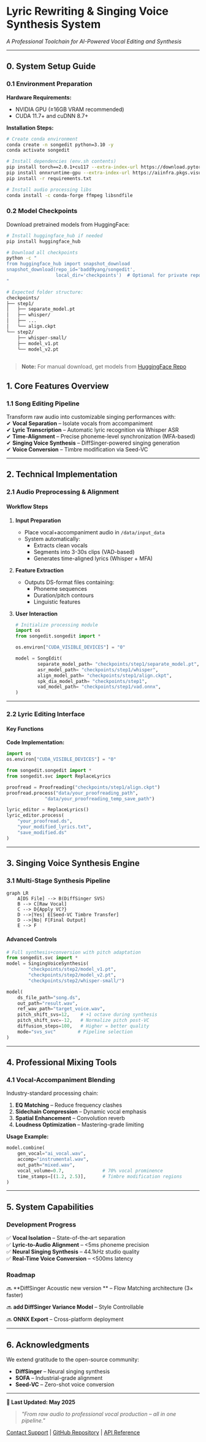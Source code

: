 # **Lyric Rewriting & Singing Voice Synthesis System**  
*A Professional Toolchain for AI-Powered Vocal Editing and Synthesis*  

---

## **0. System Setup Guide**

### **0.1 Environment Preparation**

**Hardware Requirements:**

- NVIDIA GPU (≥16GB VRAM recommended)
- CUDA 11.7+ and cuDNN 8.7+

**Installation Steps:**

```bash
# Create conda environment
conda create -n songedit python=3.10 -y
conda activate songedit

# Install dependencies (env.sh contents)
pip install torch==2.0.1+cu117 --extra-index-url https://download.pytorch.org/whl/cu117
pip install onnxruntime-gpu --extra-index-url https://aiinfra.pkgs.visualstudio.com/PublicPackages/_packaging/onnxruntime-cuda-12/pypi/simple/
pip install -r requirements.txt

# Install audio processing libs
conda install -c conda-forge ffmpeg libsndfile
```

### **0.2 Model Checkpoints**

Download pretrained models from HuggingFace:

```bash
# Install huggingface_hub if needed
pip install huggingface_hub

# Download all checkpoints
python -c "
from huggingface_hub import snapshot_download
snapshot_download(repo_id='badd9yang/songedit',
                  local_dir='checkpoints')  # Optional for private repos
"

# Expected folder structure:
checkpoints/
├── step1/
│   ├── separate_model.pt
│   ├── whisper/
│   ├── ...
│   └── align.ckpt
└── step2/
    ├── whisper-small/
    ├── model_v1.pt
    └── model_v2.pt
  
```

> **Note:** For manual download, get models from [HuggingFace Repo](https://huggingface.co/badd9yang/songedit/tree/main)



## **1. Core Features Overview**  

### **1.1 Song Editing Pipeline**  
Transform raw audio into customizable singing performances with:  
✔ **Vocal Separation** – Isolate vocals from accompaniment  
✔ **Lyric Transcription** – Automatic lyric recognition via Whisper ASR  
✔ **Time-Alignment** – Precise phoneme-level synchronization (MFA-based)  
✔ **Singing Voice Synthesis** – DiffSinger-powered singing generation  
✔ **Voice Conversion** – Timbre modification via Seed-VC  

---

## **2. Technical Implementation**

### **2.1 Audio Preprocessing & Alignment**  

#### **Workflow Steps**  
1. **Input Preparation**  
   - Place vocal+accompaniment audio in `/data/input_data`  
   - System automatically:  
     - Extracts clean vocals  
     - Segments into 3-30s clips (VAD-based)  
     - Generates time-aligned lyrics (Whisper + MFA)  

2. **Feature Extraction**  
   - Outputs DS-format files containing:  
     - Phoneme sequences  
     - Duration/pitch contours  
     - Linguistic features  

3. **User Interaction**  
   ```python
   # Initialize processing module
   import os
   from songedit.songedit import *
   
   os.environ["CUDA_VISIBLE_DEVICES"] = "0"
   
   model = SongEdit(
           separate_model_path= "checkpoints/step1/separate_model.pt",
           asr_model_path= "checkpoints/step1/whisper",
           align_model_path= "checkpoints/step1/align.ckpt",
           spk_dia_model_path= "checkpoints/step1",
           vad_model_path= "checkpoints/step1/vad.onnx",
   )
   ```

---

### **2.2 Lyric Editing Interface**  

#### **Key Functions**  



**Code Implementation:**  

```python
import os
os.environ["CUDA_VISIBLE_DEVICES"] = "0"

from songedit.songedit import *
from songedit.svc import ReplaceLyrics

proofread = Proofreading("checkpoints/step1/align.ckpt")
proofread.process("data/your_proofreading_path",
              "data/your_proofreading_temp_save_path")

lyric_editor = ReplaceLyrics()
lyric_editor.process(
    "your_proofread.ds",
    "your_modified_lyrics.txt",
    "save_modified.ds"
)
```

---

## **3. Singing Voice Synthesis Engine**  

### **3.1 Multi-Stage Synthesis Pipeline**  
```mermaid
graph LR
    A[DS File] --> B(DiffSinger SVS)
    B --> C[Raw Vocal]
    C --> D{Apply VC?}
    D -->|Yes| E[Seed-VC Timbre Transfer]
    D -->|No| F[Final Output]
    E --> F
```

#### **Advanced Controls**  
```python
# Full synthesis+conversion with pitch adaptation
from songedit.svc import *
model = SingingVoiceSynthesis(
        "checkpoints/step2/model_v1.pt",
        "checkpoints/step2/model_v2.pt",
        "checkpoints/step2/whisper-small/")

model(
    ds_file_path="song.ds",
    out_path="result.wav",
    ref_wav_path="target_voice.wav",
    pitch_shift_svs=12,    # +1 octave during synthesis
    pitch_shift_svc=-12,   # Normalize pitch post-VC
    diffusion_steps=100,   # Higher = better quality
    mode="svs_svc"        # Pipeline selection
)
```

---

## **4. Professional Mixing Tools**  

### **4.1 Vocal-Accompaniment Blending**  
Industry-standard processing chain:  
1. **EQ Matching** – Reduce frequency clashes  
2. **Sidechain Compression** – Dynamic vocal emphasis  
3. **Spatial Enhancement** – Convolution reverb  
4. **Loudness Optimization** – Mastering-grade limiting  

**Usage Example:**  
```python
model.combine(
    gen_vocal="ai_vocal.wav",
    accomp="instrumental.wav",
    out_path="mixed.wav",
    vocal_volume=0.7,              # 70% vocal prominence
    time_stamps=[(1.2, 2.5)],      # Timbre modification regions
)
```

---

## **5. System Capabilities**  

### **Development Progress**  
✅ **Vocal Isolation** – State-of-the-art separation  
✅ **Lyric-to-Audio Alignment** – <5ms phoneme precision  
✅ **Neural Singing Synthesis** – 44.1kHz studio quality  
✅ **Real-Time Voice Conversion** – <500ms latency  

### **Roadmap**  
🔜 **DiffSinger Acoustic new version ** – Flow Matching architecture (3× faster)  

🔜 **add DiffSinger Variance Model** – Style Controllable 

🔜 **ONNX Export** – Cross-platform deployment  

---

## **6. Acknowledgments**  
We extend gratitude to the open-source community:  
- **DiffSinger** – Neural singing synthesis  
- **SOFA** – Industrial-grade alignment  
- **Seed-VC** – Zero-shot voice conversion  

---

**📌  Last Updated: May 2025**   

> *"From raw audio to professional vocal production – all in one pipeline."*  

[Contact Support](yangchen@hccl.ioa.ac.cn) | [GitHub Repository](github.com/badd9yang) | [API Reference](diffsinger.com) 

